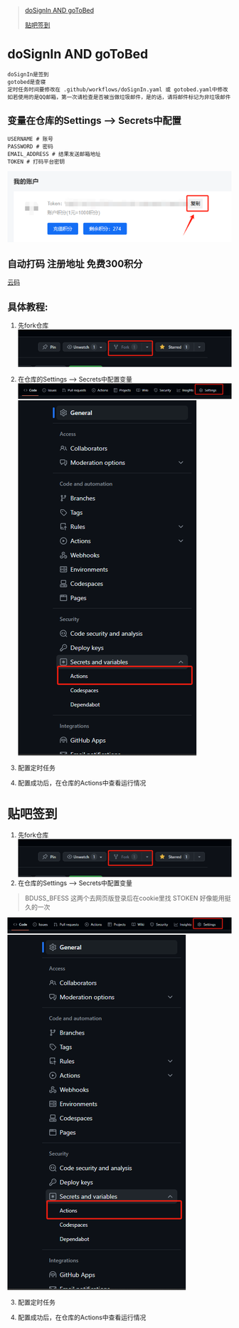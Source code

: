 > [doSignIn AND goToBed](#dosignin-and-gotobed)
> 
> [贴吧签到](#贴吧签到)

# doSignIn AND goToBed

    doSignIn是签到
    gotobed是查寝
    定时任务时间要修改在 .github/workflows/doSignIn.yaml 或 gotobed.yaml中修改
    如若使用的是QQ邮箱，第一次请检查是否被当做垃圾邮件，是的话，请将邮件标记为非垃圾邮件

## 变量在仓库的Settings --> Secrets中配置

    USERNAME # 账号
    PASSWORD # 密码
    EMAIL_ADDRESS # 结果发送邮箱地址
    TOKEN # 打码平台密钥

![img.png](gzlg助手/img/img.png)

## 自动打码 注册地址 免费300积分

[云码](https://console.jfbym.com/register/TG66434)

## 具体教程:

1. 先fork仓库
   ![img.png](gzlg助手/img/img4.png)
2. 在仓库的Settings --> Secrets中配置变量
   ![img_1.png](gzlg助手/img/img_1.png)
   ![img_2.png](gzlg助手/img/img_2.png)
3. 配置定时任务

4. 配置成功后，在仓库的Actions中查看运行情况


# 贴吧签到

1. 先fork仓库
   ![img.png](gzlg助手/img/img4.png)
2. 在仓库的Settings --> Secrets中配置变量

> BDUSS_BFESS 这两个去网页版登录后在cookie里找
> STOKEN      好像能用挺久的一次

![img_1.png](gzlg助手/img/img_1.png)
![img_2.png](gzlg助手/img/img_2.png)

3. 配置定时任务

4. 配置成功后，在仓库的Actions中查看运行情况
















































